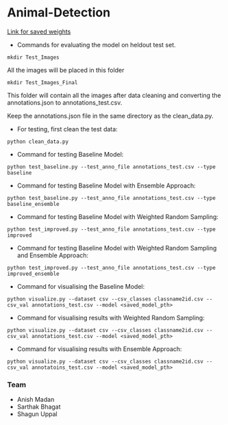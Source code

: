 # Animal-Detection
<a href="https://drive.google.com/drive/folders/1hAgbxelAX58oHRAXGizAd02cxPuWISCN?usp=sharing">Link for saved weights</a>

- Commands for evaluating the model on heldout test set.

```
mkdir Test_Images
```
All the images will be placed in this folder
```
mkdir Test_Images_Final 
```
This folder will contain all the images after data cleaning and converting the annotations.json to annotations_test.csv.

Keep the annotations.json file in the same directory as the clean_data.py.



- For testing, first clean the test data:
```
python clean_data.py
```

- Command for testing Baseline Model:
```
python test_baseline.py --test_anno_file annotations_test.csv --type baseline
```

- Command for testing Baseline Model with Ensemble Approach:
```
python test_baseline.py --test_anno_file annotations_test.csv --type baseline_ensemble
```

- Command for testing Baseline Model with Weighted Random Sampling:
```
python test_improved.py --test_anno_file annotations_test.csv --type improved
```

- Command for testing Baseline Model with Weighted Random Sampling and Ensemble Approach: 
```
python test_improved.py --test_anno_file annotations_test.csv --type improved_ensemble
```

- Command for visualising the Baseline Model: 
```
python visualize.py --dataset csv --csv_classes classname2id.csv --csv_val annotations_test.csv --model <saved_model_pth>
```

- Command for visualising results with Weighted Random Sampling: 
```
python visualize.py --dataset csv --csv_classes classname2id.csv --csv_val annotations_test.csv --model <saved_model_pth>
```

- Command for visualising results with Ensemble Approach:
```
python visualize.py --dataset csv --csv_classes classname2id.csv --csv_val annotatoins_test.csv --model <saved_model_pth>
```



### Team 
- Anish Madan
- Sarthak Bhagat
- Shagun Uppal

